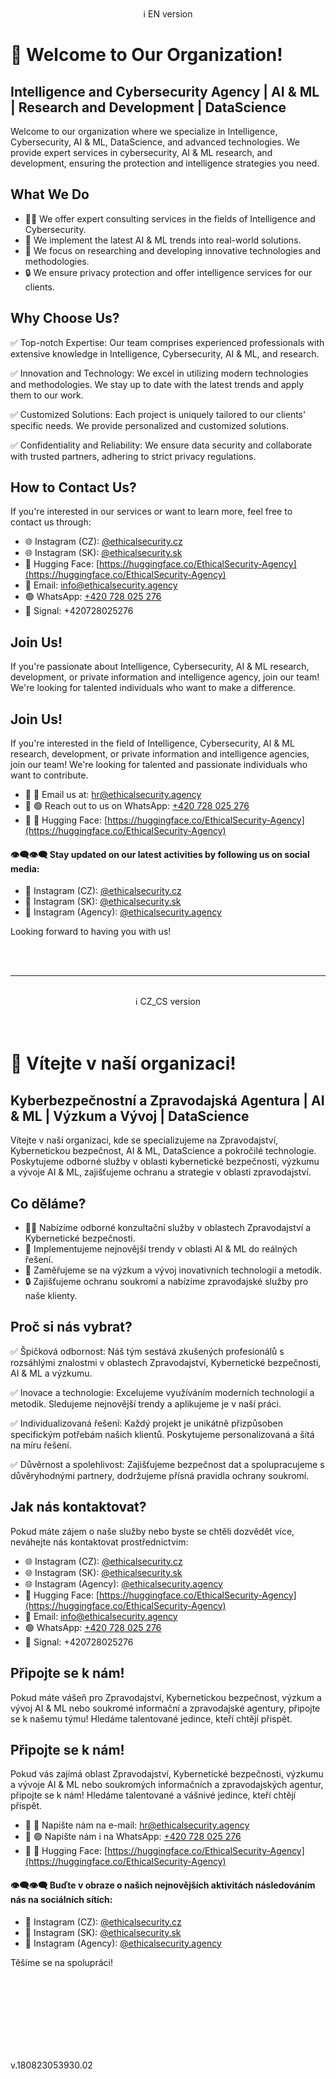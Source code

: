 <br>
<center>ℹ️ EN version</center>

# 🚀 Welcome to Our Organization!

## Intelligence and Cybersecurity Agency | AI & ML | Research and Development | DataScience

Welcome to our organization where we specialize in Intelligence, Cybersecurity, AI & ML, DataScience, and advanced technologies. We provide expert services in cybersecurity, AI & ML research, and development, ensuring the protection and intelligence strategies you need.

## What We Do

- 👨‍💻 We offer expert consulting services in the fields of Intelligence and Cybersecurity.
- 🧠 We implement the latest AI & ML trends into real-world solutions.
- 🎯 We focus on researching and developing innovative technologies and methodologies.
- 🔒 We ensure privacy protection and offer intelligence services for our clients.

## Why Choose Us?

✅ Top-notch Expertise: Our team comprises experienced professionals with extensive knowledge in Intelligence, Cybersecurity, AI & ML, and research.

✅ Innovation and Technology: We excel in utilizing modern technologies and methodologies. We stay up to date with the latest trends and apply them to our work.

✅ Customized Solutions: Each project is uniquely tailored to our clients' specific needs. We provide personalized and customized solutions.

✅ Confidentiality and Reliability: We ensure data security and collaborate with trusted partners, adhering to strict privacy regulations.

## How to Contact Us?

If you're interested in our services or want to learn more, feel free to contact us through:

- 🌐 Instagram (CZ): [@ethicalsecurity.cz](https://www.instagram.com/ethicalsecurity.cz/)
- 🌐 Instagram (SK): [@ethicalsecurity.sk](https://www.instagram.com/ethicalsecurity.sk/)
- 🤗 Hugging Face: [https://huggingface.co/EthicalSecurity-Agency](https://huggingface.co/EthicalSecurity-Agency)
- 📧 Email: info@ethicalsecurity.agency
- 🟢 WhatsApp: [+420 728 025 276](https://wa.me/+420728025276)
- 🔵 Signal: +420728025276

## Join Us!

If you're passionate about Intelligence, Cybersecurity, AI & ML research, development, or private information and intelligence agency, join our team! We're looking for talented individuals who want to make a difference.

## Join Us!

If you're interested in the field of Intelligence, Cybersecurity, AI & ML research, development, or private information and intelligence agencies, join our team! We're looking for talented and passionate individuals who want to contribute.

- 🌟 📧 Email us at: [hr@ethicalsecurity.agency](mailto:hr@ethicalsecurity.agency)
- 🌟 🟢 Reach out to us on WhatsApp: [+420 728 025 276](https://wa.me/+420728025276)
- 🤖 🤗 Hugging Face: [https://huggingface.co/EthicalSecurity-Agency](https://huggingface.co/EthicalSecurity-Agency)

#### 👁️‍🗨️👁️‍🗨️ Stay updated on our latest activities by following us on social media:
- 📲 Instagram (CZ): [@ethicalsecurity.cz](https://www.instagram.com/ethicalsecurity.cz/)
- 📲 Instagram (SK): [@ethicalsecurity.sk](https://www.instagram.com/ethicalsecurity.sk/)
- 📲 Instagram (Agency): [@ethicalsecurity.agency](https://www.instagram.com/ethicalsecurity.agency/)

    
Looking forward to having you with us!



<br><br>



* * *
<br>
<center>ℹ️ CZ_CS version</center>


<br>
<br>






# 🚀 Vítejte v naší organizaci!

## Kyberbezpečnostní a Zpravodajská Agentura | AI & ML | Výzkum a Vývoj | DataScience

Vítejte v naší organizaci, kde se specializujeme na Zpravodajství, Kybernetickou bezpečnost, AI & ML, DataScience a pokročilé technologie. Poskytujeme odborné služby v oblasti kybernetické bezpečnosti, výzkumu a vývoje AI & ML, zajišťujeme ochranu a strategie v oblasti zpravodajství.

## Co děláme?

- 👨‍💻 Nabízíme odborné konzultační služby v oblastech Zpravodajství a Kybernetické bezpečnosti.
- 🧠 Implementujeme nejnovější trendy v oblasti AI & ML do reálných řešení.
- 🎯 Zaměřujeme se na výzkum a vývoj inovativních technologií a metodik.
- 🔒 Zajišťujeme ochranu soukromí a nabízíme zpravodajské služby pro naše klienty.

## Proč si nás vybrat?

✅ Špičková odbornost: Náš tým sestává zkušených profesionálů s rozsáhlými znalostmi v oblastech Zpravodajství, Kybernetické bezpečnosti, AI & ML a výzkumu.

✅ Inovace a technologie: Excelujeme využíváním moderních technologií a metodik. Sledujeme nejnovější trendy a aplikujeme je v naší práci.

✅ Individualizovaná řešení: Každý projekt je unikátně přizpůsoben specifickým potřebám našich klientů. Poskytujeme personalizovaná a šitá na míru řešení.

✅ Důvěrnost a spolehlivost: Zajišťujeme bezpečnost dat a spolupracujeme s důvěryhodnými partnery, dodržujeme přísná pravidla ochrany soukromí.

## Jak nás kontaktovat?

Pokud máte zájem o naše služby nebo byste se chtěli dozvědět více, neváhejte nás kontaktovat prostřednictvím:

- 🌐 Instagram (CZ): [@ethicalsecurity.cz](https://www.instagram.com/ethicalsecurity.cz/)
- 🌐 Instagram (SK): [@ethicalsecurity.sk](https://www.instagram.com/ethicalsecurity.sk/)
- 🌐 Instagram (Agency): [@ethicalsecurity.agency](https://www.instagram.com/ethicalsecurity.agency/)
- 🤗 Hugging Face: [https://huggingface.co/EthicalSecurity-Agency](https://huggingface.co/EthicalSecurity-Agency)
- 📧 Email: info@ethicalsecurity.agency
- 🟢 WhatsApp: [+420 728 025 276](https://wa.me/+420728025276)
- 🔵 Signal: +420728025276

## Připojte se k nám!

Pokud máte vášeň pro Zpravodajství, Kybernetickou bezpečnost, výzkum a vývoj AI & ML nebo soukromé informační a zpravodajské agentury, připojte se k našemu týmu! Hledáme talentované jedince, kteří chtějí přispět.

## Připojte se k nám!

Pokud vás zajímá oblast Zpravodajství, Kybernetické bezpečnosti, výzkumu a vývoje AI & ML nebo soukromých informačních a zpravodajských agentur, připojte se k nám! Hledáme talentované a vášnivé jedince, kteří chtějí přispět.

- 🌟 📧 Napište nám na e-mail: [hr@ethicalsecurity.agency](mailto:hr@ethicalsecurity.agency)
- 🌟 🟢 Napište nám i na WhatsApp: [+420 728 025 276](https://wa.me/+420728025276)
- 🤖 🤗 Hugging Face: [https://huggingface.co/EthicalSecurity-Agency](https://huggingface.co/EthicalSecurity-Agency)

#### 👁️‍🗨️👁️‍🗨️ Buďte v obraze o našich nejnovějších aktivitách následováním nás na sociálních sítích:
- 📲 Instagram (CZ): [@ethicalsecurity.cz](https://www.instagram.com/ethicalsecurity.cz/)
- 📲 Instagram (SK): [@ethicalsecurity.sk](https://www.instagram.com/ethicalsecurity.sk/)
- 📲 Instagram (Agency): [@ethicalsecurity.agency](https://www.instagram.com/ethicalsecurity.agency/)


Těšíme se na spolupráci!



<br><br><br><br><br><br><br>

v.180823053930.02
